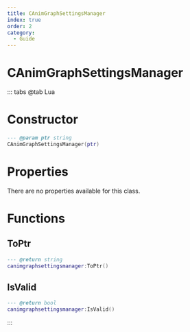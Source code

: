 ```yaml
---
title: CAnimGraphSettingsManager
index: true
order: 2
category:
  - Guide
---
```


# CAnimGraphSettingsManager

::: tabs
@tab Lua
# Constructor
```lua
--- @param ptr string
CAnimGraphSettingsManager(ptr)
```
# Properties
There are no properties available for this class.
# Functions
## ToPtr
```lua
--- @return string
canimgraphsettingsmanager:ToPtr()
```
## IsValid
```lua
--- @return bool
canimgraphsettingsmanager:IsValid()
```

:::